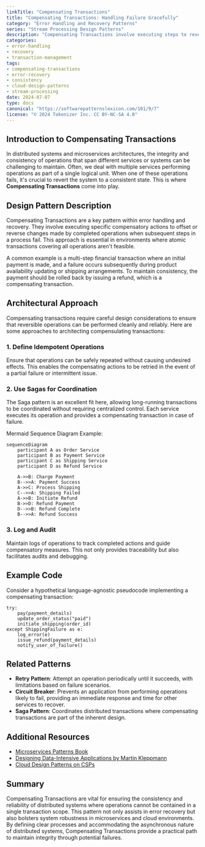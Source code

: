 ```yaml
---
linkTitle: "Compensating Transactions"
title: "Compensating Transactions: Handling Failure Gracefully"
category: "Error Handling and Recovery Patterns"
series: "Stream Processing Design Patterns"
description: "Compensating Transactions involve executing steps to reverse the effects of a failed transaction, such as issuing a refund if a transaction fails after payment has been processed."
categories:
- error-handling
- recovery
- transaction-management
tags:
- compensating-transactions
- error-recovery
- consistency
- cloud-design-patterns
- stream-processing
date: 2024-07-07
type: docs
canonical: "https://softwarepatternslexicon.com/101/9/7"
license: "© 2024 Tokenizer Inc. CC BY-NC-SA 4.0"
---
```


## Introduction to Compensating Transactions

In distributed systems and microservices architectures, the integrity and consistency of operations that span different services or systems can be challenging to maintain. Often, we deal with multiple services performing operations as part of a single logical unit. When one of these operations fails, it's crucial to revert the system to a consistent state. This is where **Compensating Transactions** come into play.

## Design Pattern Description

Compensating Transactions are a key pattern within error handling and recovery. They involve executing specific compensatory actions to offset or reverse changes made by completed operations when subsequent steps in a process fail. This approach is essential in environments where atomic transactions covering all operations aren't feasible.

A common example is a multi-step financial transaction where an initial payment is made, and a failure occurs subsequently during product availability updating or shipping arrangements. To maintain consistency, the payment should be rolled back by issuing a refund, which is a compensating transaction.

## Architectural Approach

Compensating transactions require careful design considerations to ensure that reversible operations can be performed cleanly and reliably. Here are some approaches to architecting compensulating transactions:

### 1. **Define Idempotent Operations**

Ensure that operations can be safely repeated without causing undesired effects. This enables the compensating actions to be retried in the event of a partial failure or intermittent issue.

### 2. **Use Sagas for Coordination**

The Saga pattern is an excellent fit here, allowing long-running transactions to be coordinated without requiring centralized control. Each service executes its operation and provides a compensating transaction in case of failure.

Mermaid Sequence Diagram Example:
```mermaid
sequenceDiagram
    participant A as Order Service
    participant B as Payment Service
    participant C as Shipping Service
    participant D as Refund Service

    A->>B: Charge Payment
    B-->>A: Payment Success
    A->>C: Process Shipping
    C-->>A: Shipping Failed
    A->>B: Initiate Refund
    B->>D: Refund Payment
    D-->>B: Refund Complete
    B-->>A: Refund Success
```

### 3. **Log and Audit**

Maintain logs of operations to track completed actions and guide compensatory measures. This not only provides traceability but also facilitates audits and debugging.

## Example Code

Consider a hypothetical language-agnostic pseudocode implementing a compensating transaction:

```plaintext
try:
    pay(payment_details)
    update_order_status("paid")
    initiate_shipping(order_id)
except ShippingFailure as e:
    log_error(e)
    issue_refund(payment_details)
    notify_user_of_failure()
```

## Related Patterns

- **Retry Pattern**: Attempt an operation periodically until it succeeds, with limitations based on failure scenarios.
- **Circuit Breaker**: Prevents an application from performing operations likely to fail, providing an immediate response and time for other services to recover.
- **Saga Pattern**: Coordinates distributed transactions where compensating transactions are part of the inherent design.

## Additional Resources

- [Microservices Patterns Book](https://microservices.io/patterns/)
- [Designing Data-Intensive Applications by Martin Kleppmann](https://dataintensive.net/)
- [Cloud Design Patterns on CSPs](https://docs.microsoft.com/en-us/azure/architecture/patterns/)

## Summary

Compensating Transactions are vital for ensuring the consistency and reliability of distributed systems where operations cannot be contained in a single transaction scope. This pattern not only assists in error recovery but also bolsters system robustness in microservices and cloud environments. By defining clear processes and accommodating the asynchronous nature of distributed systems, Compensating Transactions provide a practical path to maintain integrity through potential failures.
